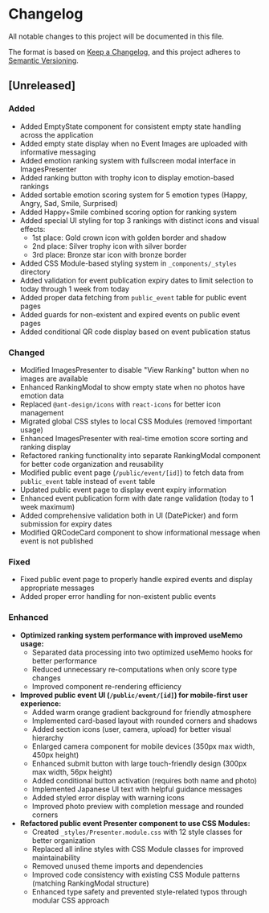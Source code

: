 # Changelog

All notable changes to this project will be documented in this file.

The format is based on [Keep a Changelog](https://keepachangelog.com/en/1.0.0/),
and this project adheres to [Semantic Versioning](https://semver.org/spec/v2.0.0.html).

## [Unreleased]

### Added
- Added EmptyState component for consistent empty state handling across the application
- Added empty state display when no Event Images are uploaded with informative messaging
- Added emotion ranking system with fullscreen modal interface in ImagesPresenter
- Added ranking button with trophy icon to display emotion-based rankings
- Added sortable emotion scoring system for 5 emotion types (Happy, Angry, Sad, Smile, Surprised)
- Added Happy+Smile combined scoring option for ranking system
- Added special UI styling for top 3 rankings with distinct icons and visual effects:
  - 1st place: Gold crown icon with golden border and shadow
  - 2nd place: Silver trophy icon with silver border  
  - 3rd place: Bronze star icon with bronze border
- Added CSS Module-based styling system in `_components/_styles` directory
- Added validation for event publication expiry dates to limit selection to today through 1 week from today
- Added proper data fetching from `public_event` table for public event pages
- Added guards for non-existent and expired events on public event pages
- Added conditional QR code display based on event publication status

### Changed
- Modified ImagesPresenter to disable "View Ranking" button when no images are available
- Enhanced RankingModal to show empty state when no photos have emotion data
- Replaced `@ant-design/icons` with `react-icons` for better icon management
- Migrated global CSS styles to local CSS Modules (removed !important usage)
- Enhanced ImagesPresenter with real-time emotion score sorting and ranking display
- Refactored ranking functionality into separate RankingModal component for better code organization and reusability
- Modified public event page (`/public/event/[id]`) to fetch data from `public_event` table instead of `event` table
- Updated public event page to display event expiry information
- Enhanced event publication form with date range validation (today to 1 week maximum)
- Added comprehensive validation both in UI (DatePicker) and form submission for expiry dates
- Modified QRCodeCard component to show informational message when event is not published

### Fixed
- Fixed public event page to properly handle expired events and display appropriate messages
- Added proper error handling for non-existent public events

### Enhanced
- **Optimized ranking system performance with improved useMemo usage:**
  - Separated data processing into two optimized useMemo hooks for better performance
  - Reduced unnecessary re-computations when only score type changes
  - Improved component re-rendering efficiency
- **Improved public event UI (`/public/event/[id]`) for mobile-first user experience:**
  - Added warm orange gradient background for friendly atmosphere
  - Implemented card-based layout with rounded corners and shadows
  - Added section icons (user, camera, upload) for better visual hierarchy
  - Enlarged camera component for mobile devices (350px max width, 450px height)
  - Enhanced submit button with large touch-friendly design (300px max width, 56px height)
  - Added conditional button activation (requires both name and photo)
  - Implemented Japanese UI text with helpful guidance messages
  - Added styled error display with warning icons
  - Improved photo preview with completion message and rounded corners
- **Refactored public event Presenter component to use CSS Modules:**
  - Created `_styles/Presenter.module.css` with 12 style classes for better organization
  - Replaced all inline styles with CSS Module classes for improved maintainability
  - Removed unused theme imports and dependencies
  - Improved code consistency with existing CSS Module patterns (matching RankingModal structure)
  - Enhanced type safety and prevented style-related typos through modular CSS approach